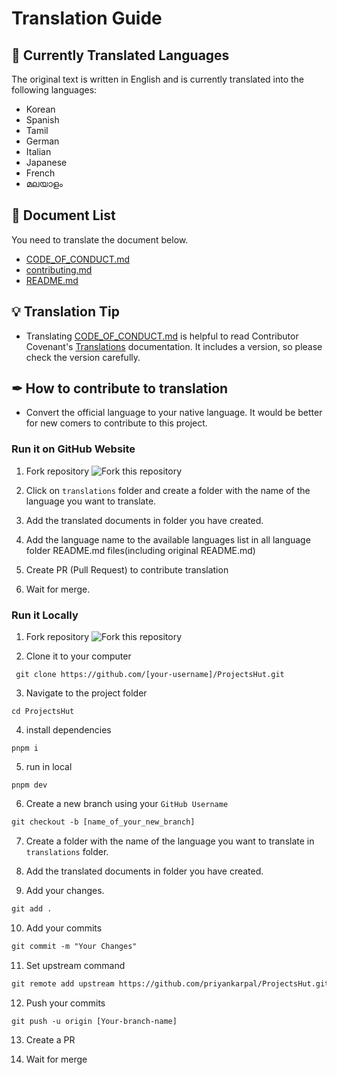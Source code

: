 # Translation Guide

## 📌 Currently Translated Languages

The original text is written in English and is currently translated into the following languages:

- Korean
- Spanish
- Tamil
- German
- Italian
- Japanese
- French
- മലയാളം

## 📄 Document List

You need to translate the document below.

- [CODE_OF_CONDUCT.md](https://github.com/priyankarpal/ProjectsHut/blob/main/CODE_OF_CONDUCT.md)
- [contributing.md](https://github.com/priyankarpal/ProjectsHut/blob/main/contributing.md)
- [README.md](https://github.com/priyankarpal/ProjectsHut/blob/main/README.md)

## 💡 Translation Tip

- Translating [CODE_OF_CONDUCT.md](https://github.com/priyankarpal/ProjectsHut/blob/main/CODE_OF_CONDUCT.md) is helpful to read Contributor Covenant's [Translations](https://www.contributor-covenant.org/translations/) documentation. It includes a version, so please check the version carefully.

## ✒ How to contribute to translation

- Convert the official language to your native language. It would be better for new comers to contribute to this project.

### Run it on GitHub Website

1. Fork repository
   ![ Fork this repository](https://user-images.githubusercontent.com/88102392/226444075-7d7d28b5-8d88-459a-bb82-38a3f64aaf28.png)
2. Click on `translations` folder and create a folder with the name of the language you want to translate.

3. Add the translated documents in folder you have created.

4. Add the language name to the available languages list in all language folder README.md files(including original README.md)

5. Create PR (Pull Request) to contribute translation

6. Wait for merge.

### Run it Locally

1. Fork repository
   ![ Fork this repository](https://user-images.githubusercontent.com/88102392/226444075-7d7d28b5-8d88-459a-bb82-38a3f64aaf28.png)

2. Clone it to your computer

```
 git clone https://github.com/[your-username]/ProjectsHut.git
```

3.  Navigate to the project folder

```
cd ProjectsHut
```

4.  install dependencies

```
pnpm i
```

5.  run in local

```
pnpm dev
```

6.  Create a new branch using your `GitHub Username`

```diff
git checkout -b [name_of_your_new_branch]
```

7. Create a folder with the name of the language you want to translate in `translations` folder.

8. Add the translated documents in folder you have created.

9. Add your changes.

```diff
git add .
```

10. Add your commits

```diff
git commit -m "Your Changes"
```

11. Set upstream command

```diff
git remote add upstream https://github.com/priyankarpal/ProjectsHut.git
```

12. Push your commits

```diff
git push -u origin [Your-branch-name]
```

13. Create a PR

14. Wait for merge
